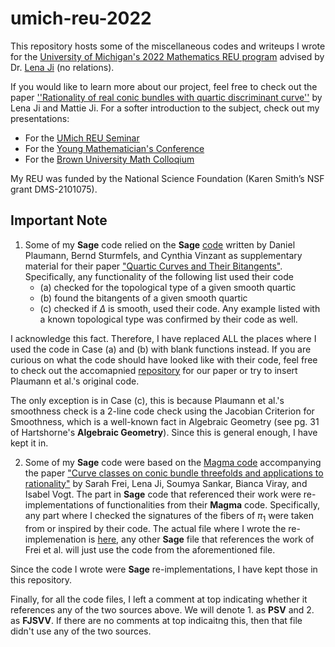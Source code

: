 # umich-reu-2022
This repository hosts some of the miscellaneous codes and writeups I wrote for the [University of Michigan's 2022 Mathematics REU program](https://lsa.umich.edu/math/undergraduates/research-and-career-opportunities/research/research-experience-for-undergraduates--reu-.html) advised by Dr. [Lena Ji](http://www-personal.umich.edu/~lenaji/) (no relations).

If you would like to learn more about our project, feel free to check out the paper [''Rationality of real conic bundles with quartic discriminant curve''](https://arxiv.org/abs/2208.08916) by Lena Ji and Mattie Ji. For a softer introduction to the subject, check out my presentations:
- For the [UMich REU Seminar](Presentation/UMich_REU_Presentation/UMich_Reu_Presentation.pdf)
- For the [Young Mathematician's Conference](Presentation/YMC_Presentation_Summer_2022/YMC_Presentation_Summer_2022.pdf)
- For the [Brown University Math Colloqium](Presentation/Brown_Undergrad_Math_Colloqium_Fall_2022/Brown_Undergrad_Math_Colloqium_Fall_2022.pdf)

My REU was funded by the National Science Foundation (Karen Smith’s NSF grant DMS-2101075).

## Important Note

1. Some of my **Sage** code relied on the **Sage** [code](http://sites.math.washington.edu/~vinzant/research/quartics/quartictype.sage) written by Daniel Plaumann, Bernd Sturmfels, and Cynthia Vinzant as supplementary material for their paper ["Quartic Curves and Their Bitangents"](https://arxiv.org/abs/1008.4104). Specifically, any functionality of the following list used their code
    - (a) checked for the topological type of a given smooth quartic
    - (b) found the bitangents of a given smooth quartic
    - (c) checked if $\Delta$ is smooth, used their code.
Any example listed with a known topological type was confirmed by their code as well.

I acknowledge this fact. Therefore, I have replaced ALL the places where I used the code in Case (a) and (b) with blank functions instead. If you are curious on what the code should have looked like with their code, feel free to check out the accomapnied [repository](https://github.com/lena-ji/ConicBundles) for our paper or try to insert Plaumann et al.'s original code.

The only exception is in Case (c), this is because Plaumann et al.'s smoothness check is a 2-line code check using the Jacobian Criterion for Smoothness, which is a well-known fact in Algebraic Geometry (see pg. 31 of Hartshorne's **Algebraic Geometry**). Since this is general enough, I have kept it in.

2. Some of my **Sage** code were based on the [Magma code](https://github.com/ivogt161/FJSVV-rationality) accompanying the paper ["Curve classes on conic bundle threefolds and applications to rationality"](https://arxiv.org/abs/2207.07093) by Sarah Frei, Lena Ji, Soumya Sankar, Bianca Viray, and Isabel Vogt. The part in **Sage** code that referenced their work were re-implementations of functionalities from their **Magma** code. Specifically, any part where I checked the signatures of the fibers of $\pi_1$ were taken from or inspired by their code. The actual file where I wrote the re-implemenation is [here](Code/connected%20components/general_qts.sage), any other **Sage** file that references the work of Frei et al. will just use the code from the aforementioned file.

Since the code I wrote were **Sage** re-implementations, I have kept those in this repository.

Finally, for all the code files, I left a comment at top indicating whether it references any of the two sources above. We will denote 1. as **PSV** and 2. as **FJSVV**. If there are no comments at top indicaitng this, then that file didn't use any of the two sources.
